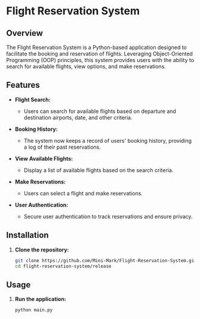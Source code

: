 # Flight Reservation System

## Overview
The Flight Reservation System is a Python-based application designed to facilitate the booking and reservation of flights. Leveraging Object-Oriented Programming (OOP) principles, this system provides users with the ability to search for available flights, view options, and make reservations.

## Features
- **Flight Search:**
  - Users can search for available flights based on departure and destination airports, date, and other criteria.
    
- **Booking History:**
  - The system now keeps a record of users' booking history, providing a log of their past reservations.
    
- **View Available Flights:**
  - Display a list of available flights based on the search criteria.
  
- **Make Reservations:**
  - Users can select a flight and make reservations.
  
- **User Authentication:**
  - Secure user authentication to track reservations and ensure privacy.

## Installation

1. **Clone the repository:**
    ```bash
    git clone https://github.com/Mini-Mark/Flight-Reservation-System.git
    cd flight-reservation-system/release
    ```

## Usage
1. **Run the application:**
    ```bash
    python main.py
    ```
